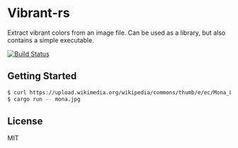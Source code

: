 # Vibrant-rs

Extract vibrant colors from an image file. Can be used as a library, but also contains a simple executable.

[![Build Status](https://travis-ci.org/killercup/vibrant-rs.svg)](https://travis-ci.org/killercup/vibrant-rs)

## Getting Started

```bash
$ curl https://upload.wikimedia.org/wikipedia/commons/thumb/e/ec/Mona_Lisa%2C_by_Leonardo_da_Vinci%2C_from_C2RMF_retouched.jpg/687px-Mona_Lisa%2C_by_Leonardo_da_Vinci%2C_from_C2RMF_retouched.jpg > mona.jpg
$ cargo run -- mona.jpg
```

## License

MIT

